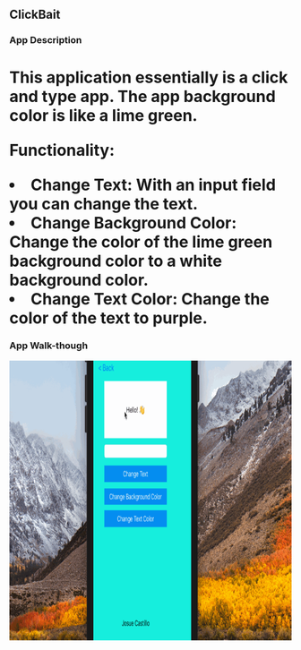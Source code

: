 ## ClickBait

### App Description
<h1>
This application essentially is a click and type app. The app background color is like a lime green. 

Functionality:
<li>Change Text: With an input field you can change the text.</li>
<li>Change Background Color: Change the color of the lime green background color to a white background color.</li>
<li>Change Text Color: Change the color of the text to purple. </li>
</h1>

### App Walk-though
<img height="500px" width="600px" src="Appgif.gif" width=200><br>
